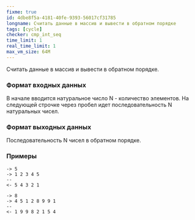 ```yaml
---
fixme: true
id: 4dbe8f5a-4181-40fe-9393-56017cf31785
longname: Считать данные в массив и вывести в обратном порядке
tags: [cycle]
checker: cmp_int_seq
time_limit: 1
real_time_limit: 1
max_vm_size: 64M
---
```



Считать данные в массив и вывести в обратном порядке.

### Формат входных данных

В начале вводится натуральное число N - количество элементов. На следующей строчке через пробел идет последовательность N натуральных чисел.

### Формат выходных данных

Последовательность N чисел в обратном порядке.

### Примеры

```
-> 5
-> 1 2 3 4 5
--
<- 5 4 3 2 1
```

```
-> 8
-> 4 5 1 2 8 9 9 1
--
<- 1 9 9 8 2 1 5 4
```
